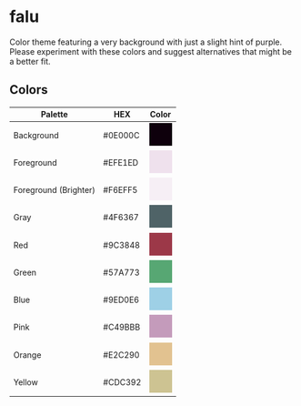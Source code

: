 # falu
Color theme featuring a very background with just a slight hint of purple. Please experiment with these colors and suggest alternatives that might be a better fit.

## Colors
| Palette               | HEX     | Color                          |
| --------------------- | ------- | ------------------------------ |
| Background            | #0E000C | ![Colored box][background]     |
| Foreground            | #EFE1ED | ![Colored box][foreground]     |
| Foreground (Brighter) | #F6EFF5 | ![Colored box][foregroundtint] |
| Gray                  | #4F6367 | ![Colored box][gray]           |
| Red                   | #9C3848 | ![Colored box][red]            |
| Green                 | #57A773 | ![Colored box][green]          |
| Blue                  | #9ED0E6 | ![Colored box][blue]           |
| Pink                  | #C49BBB | ![Colored box][pink]           |
| Orange                | #E2C290 | ![Colored box][orange]         |
| Yellow                | #CDC392 | ![Colored box][yellow]         |

[background]:img/background.png
[foreground]:img/foreground.png
[foregroundtint]:img/foregroundtint.png
[gray]:img/gray.png
[red]:img/red.png
[green]:img/green.png
[blue]:img/blue.png
[pink]:img/pink.png
[orange]:img/orange.png
[yellow]:img/yellow.png
